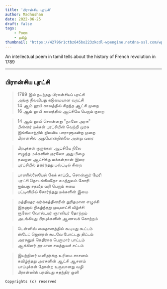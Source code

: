 ```yaml
---
title: 'பிரான்சிய புரட்சி'
author: Madhushan
date: 2022-06-25
draft: false
tags:
    - Poem
    - தமிழ்
thumbnail: "https://42796r1ctbz645bo223zkcdl-wpengine.netdna-ssl.com/wp-content/uploads/2015/07/Jacques_Bertaux_-_Prise_du_palais_des_Tuileries_-_1793.jpg"
---
```


An intellectual poem in tamil tells about the history of French revolution in 1789

---------
## பிரான்சிய புரட்சி

>1789 இல் நடந்தது பிரான்சியப் புரட்சி <br>
அங்கு நிலவியது கடுமையான வறட்சி <br>
14 ஆம் லூயி காலத்தில் சிறந்த ஆட்சி முறை <br>
16 ஆம் லூயி காலத்தில் ஆட்சியே பெரும் குறை <br>

>14 ஆம் லூயி சொன்னது "நானே அரசு"<br>
பின்னர் மக்கள் புரட்சியின் வெற்றி முரசு <br>
இங்கிலாந்தில் நிலவிய பாராளுமன்ற முறை <br>
பிரான்சில் அதுபோன்றில்லை அன்று வரை <br>

>பிரபுக்கள் குருக்கள் ஆட்சியே நிலை <br>
எழுந்த மக்களின் குரலோ அது பிழை <br>
தவறான ஆட்சிக்கு மக்கள்தான் இரை <br>
புரட்சியில் தகர்ந்தது பஸ்ட்டில் சிறை <br>

>பாணில்லையேல் கேக் சாப்பிட சொன்னார் மேரி <br>
புரட்சி தொடங்கியதோ சமத்துவம் கோரி <br>
ஐம்பது சதவீத வரி பெரும் சுமை <br>
பட்டினியில் சோர்ந்தது மக்களின் இமை<br>

>மத்தியதர வர்க்கத்தினரின் துரிதமான எழுச்சி <br>
இதனால் நிகழ்ந்தது முடியாட்சி வீழ்ச்சி <br>
ரூஸோ வோல்டயர் ஞானியர் தோற்றம் <br>
அடங்கியது பிரபுக்களின் ஆணவக் கொற்றம் <br>

>டென்னிஸ் மைதானத்தில் கூடியது கூட்டம் <br>
ஸ்டேட் ஜெனரல் கூடவே போட்டது திட்டம் <br>
அரசனுக் கெதிராக பெருமார் பாட்டம் <br>
ஆக்கினர் தரமான சமத்துவச் சட்டம் <br>

>இயற்றினர் மனிதர்க்கு உரிமை சாசனம் <br>
கவிழ்ந்தது அரசனின் ஆட்சி ஆசனம் <br>
யாப்புக்கள் தோன்ற உருவானது வழி <br>
பிரான்ஸில் பரவியது சுதந்திர ஒளி

    Copyrights (c) reserved